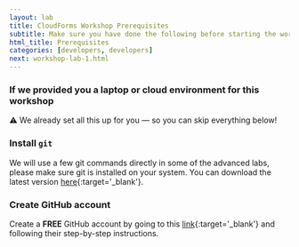 ```yaml
---
layout: lab
title: CloudForms Workshop Prerequisites
subtitle: Make sure you have done the following before starting the workshop labs
html_title: Prerequisites
categories: [developers, developers]
next: workshop-lab-1.html
---
```


### If we provided you a laptop or cloud environment for this workshop
:warning: We already set all this up for you — so you can skip everything below!

### Install `git`
We will use a few git commands directly in some of the advanced labs, please make sure git is installed on your system. You can download the latest version [here][1]{:target='_blank'}.

### Create GitHub account
Create a **FREE** GitHub account by going to this [link][2]{:target='_blank'} and following their step-by-step instructions.

<!-- ### Install Docker
If you'd like to build this workshop locally, please make sure Docker is installed on your system. You can download the latest version [here][3]{:target='_blank'}.

Afterwards, check out the following [Public Docker Hub Repository][4]{:target='_blank'}. -->

[1]: http://git-scm.com/downloads
[2]: https://github.com/join?source=header-home
[3]: https://docs.docker.com/engine/installation/
<!-- [4]: https://hub.docker.com/r/ecwpz91/cfme4-demo/ -->
